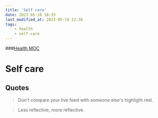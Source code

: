 ```yaml
---
title: 'Self care'
date: 2023-05-16 18:33
last_modified_at: 2023-05-19 22:36
tags:
    - health
    - self-care
---
```


###[Health MOC](Health%20MOC.md)

# Self care

## Quotes

> Don't compare your live feed with someone else's highlight reel.

> Less reflective, more reflective.

